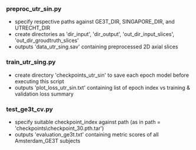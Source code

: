### preproc_utr_sin.py 

* specify respective paths against GE3T_DIR, SINGAPORE_DIR, and UTRECHT_DIR
* create directories as 'dir_input', 'dir_output', 'out_dir_input_slices', 'out_dir_groudtruth_slices'
* outputs 'data_utr_sing.sav' containing preprocessed 2D axial slices  

### train_utr_sing.py
* create directory 'checkpoints_utr_sin' to save each epoch model before executing this script
* outputs 'plot_loss_utr_sin.txt' containing list of epoch index vs training & validation loss summary

### test_ge3t_cv.py

* specify suitable checkpoint_index against path (as in path = 'checkpoints\\checkpoint_30.pth.tar')
* outputs 'evaluation_ge3t.txt' containing metric scores of all Amsterdam_GE3T subjects

